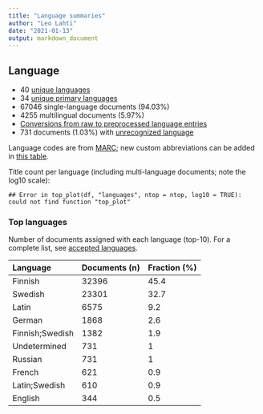 ```yaml
---
title: "Language summaries"
author: "Leo Lahti"
date: "2021-01-13"
output: markdown_document
---
```


## Language

 * 40 [unique languages](output.tables/language_accepted.csv)
 * 34 [unique primary languages](output.tables/language_accepted.csv)  
 * 67046 single-language documents (94.03%)
 * 4255 multilingual documents (5.97%) 
 * [Conversions from raw to preprocessed language entries](output.tables/language_conversions.csv) 
 * 731 documents (1.03%) with [unrecognized language](output.tables/language_discarded.csv)

Language codes are from [MARC](http://www.loc.gov/marc/languages/language_code.html); new custom abbreviations can be added in [this table](https://github.com/COMHIS/fennica/blob/master/inst/extdata/language_abbreviations.csv).

Title count per language (including multi-language documents; note the log10 scale):


```
## Error in top_plot(df, "languages", ntop = ntop, log10 = TRUE): could not find function "top_plot"
```


### Top languages

Number of documents assigned with each language (top-10). For a complete list,
see [accepted languages](output.tables/language_accepted.csv).


|Language        |Documents (n) |Fraction (%) |
|:---------------|:-------------|:------------|
|Finnish         |32396         |45.4         |
|Swedish         |23301         |32.7         |
|Latin           |6575          |9.2          |
|German          |1868          |2.6          |
|Finnish;Swedish |1382          |1.9          |
|Undetermined    |731           |1            |
|Russian         |731           |1            |
|French          |621           |0.9          |
|Latin;Swedish   |610           |0.9          |
|English         |344           |0.5          |

